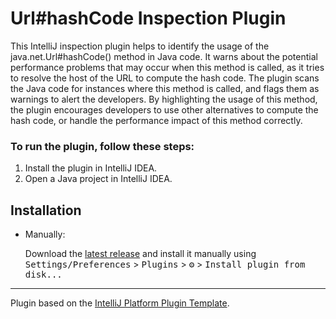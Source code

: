 # Url#hashCode Inspection Plugin

<!-- Plugin description -->
This IntelliJ inspection plugin helps to identify the usage of the java.net.Url#hashCode() method in
Java code. It warns about the potential performance problems that may occur when this method is
called, as it tries to resolve the host of the URL to compute the hash code. The plugin scans the
Java code for instances where this method is called, and flags them as warnings to alert the
developers. By highlighting the usage of this method, the plugin encourages developers to use other
alternatives to compute the hash code, or handle the performance impact of this method correctly.
<!-- Plugin description end -->


### To run the plugin, follow these steps:

1. Install the plugin in IntelliJ IDEA.
2. Open a Java project in IntelliJ IDEA.

## Installation

- Manually:

  Download
  the [latest release](https://github.com/MusinaPolina/UrlHashCodeInspectionPlugin/releases/latest)
  and install it manually using
  <kbd>Settings/Preferences</kbd> > <kbd>Plugins</kbd> > <kbd>⚙️</kbd> > <kbd>Install plugin from
  disk...</kbd>

---
Plugin based on the [IntelliJ Platform Plugin Template][template].

[template]: https://github.com/JetBrains/intellij-platform-plugin-template

[docs:plugin-description]: https://plugins.jetbrains.com/docs/intellij/plugin-user-experience.html#plugin-description-and-presentation

